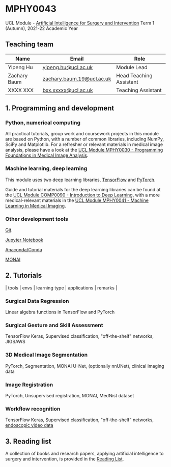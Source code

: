 # MPHY0043
UCL Module - [Artificial Intelligence for Surgery and Intervention](https://ucl.reportlab.com/modules/MPHY0043/pdf/)
Term 1 (Autumn), 2021-22 Academic Year 


## Teaching team
|Name                 | Email                       | Role                    |
|---------------------|-----------------------------|-------------------------|
|Yipeng Hu            | <yipeng.hu@ucl.ac.uk>       | Module Lead             |
|Zachary Baum         | <zachary.baum.19@ucl.ac.uk> | Head Teaching Assistant |
|XXXX XXX             | <bxx.xxxxx@ucl.ac.uk>       | Teaching Assistant      |


## 1. Programming and development

### Python, numerical computing 
All practical tutorials, group work and coursework projects in this module are based on Python, with a number of common libraries, including NumPy, SciPy and Matplotlib. For a refresher or relevant materials in medical image analysis, please have a look at the [UCL Module MPHY0030 - Programming Foundations in Medical Image Analysis](https://weisslab.cs.ucl.ac.uk/YipengHu/mphy0030).

### Machine learning, deep learning
This module uses two deep learning libraries, [TensorFlow](https://www.tensorflow.org/) and [PyTorch](https://pytorch.org/).

Guide and tutorial materials for the deep learning libraries can be found at the [UCL Module COMP0090 - Introduction to Deep Learning](https://github.com/YipengHu/COMP0090), with a more medical-relevant materials in the [UCL Module MPHY0041 - Machine Learning in Medical Imaging](https://weisslab.cs.ucl.ac.uk/YipengHu/mphy0041).

### Other development tools
[Git](https://git-scm.com/).

[Jupyter Notebook](https://jupyter.org/)

[Anaconda/Conda](https://www.anaconda.com/products/individual)

[MONAI](https://monai.io/)


## 2. Tutorials
| tools | envs | learning type | applications | remarks |

### Surgical Data Regression
Linear algebra functions in TensorFlow and PyTorch

### Surgical Gesture and Skill Assessment
TensorFlow Keras, Supervised classification, "off-the-shelf" networks, JIGSAWS

### 3D Medical Image Segmentation
PyTorch, Segmentation, MONAI U-Net, (optionally nnUNet), clinical imaging data

### Image Registration
PyTorch, Unsupervised registration, MONAI, MedNist dataset

### Workflow recognition
TensorFlow Keras, Supervised classification, "off-the-shelf" networks, [endoscopic video data](https://www.synapse.org/#!Synapse:syn25147789/wiki/608848)


## 3. Reading list
A collection of books and research papers, applying artificial intelligence to surgery and intervention, is provided in the [Reading List](docs/reading.md).